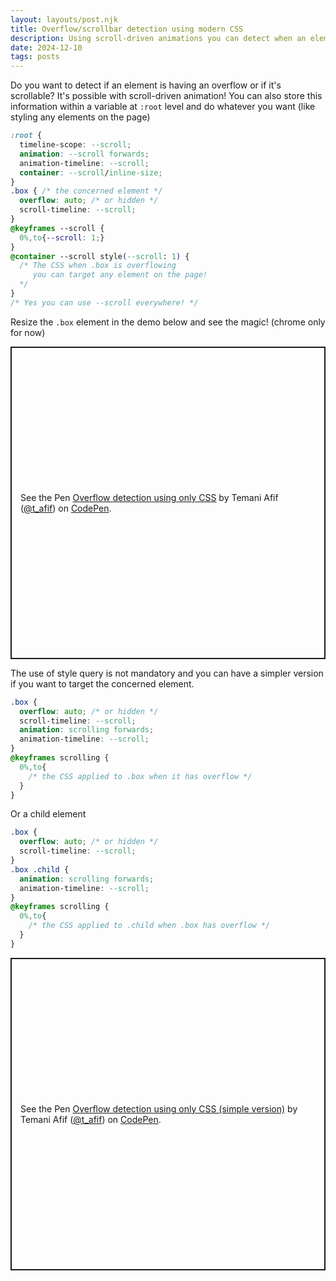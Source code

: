 ```yaml
---
layout: layouts/post.njk
title: Overflow/scrollbar detection using modern CSS 
description: Using scroll-driven animations you can detect when an element is overflowing or has a scrollbar
date: 2024-12-10
tags: posts
---
```


Do you want to detect if an element is having an overflow or if it's scrollable? It's possible with scroll-driven animation! You can also store this information within a variable at `:root` level and do whatever you want (like styling any elements on the page)

```css
:root {
  timeline-scope: --scroll;
  animation: --scroll forwards;
  animation-timeline: --scroll;
  container: --scroll/inline-size;
}
.box { /* the concerned element */
  overflow: auto; /* or hidden */
  scroll-timeline: --scroll;
}
@keyframes --scroll {
  0%,to{--scroll: 1;}
}
@container --scroll style(--scroll: 1) {
  /* The CSS when .box is overflowing 
     you can target any element on the page!
  */
}
/* Yes you can use --scroll everywhere! */
```

Resize the `.box` element in the demo below and see the magic! (chrome only for now)

<p class="codepen" data-height="500" data-default-tab="result" data-slug-hash="GgKZBWX" data-pen-title="Overflow detection using only CSS" data-preview="true" data-user="t_afif" style="height: 500px; box-sizing: border-box; display: flex; align-items: center; justify-content: center; border: 2px solid; margin: 1em 0; padding: 1em;">
  <span>See the Pen <a href="https://codepen.io/t_afif/pen/GgKZBWX">
  Overflow detection using only CSS</a> by Temani Afif (<a href="https://codepen.io/t_afif">@t_afif</a>)
  on <a href="https://codepen.io">CodePen</a>.</span>
</p>

The use of style query is not mandatory and you can have a simpler version if you want to target the concerned element.

```css
.box {
  overflow: auto; /* or hidden */
  scroll-timeline: --scroll;
  animation: scrolling forwards;
  animation-timeline: --scroll;
}
@keyframes scrolling {
  0%,to{
    /* the CSS applied to .box when it has overflow */
  }
}
``` 

Or a child element

```css
.box {
  overflow: auto; /* or hidden */
  scroll-timeline: --scroll;
}
.box .child {
  animation: scrolling forwards;
  animation-timeline: --scroll;
}
@keyframes scrolling {
  0%,to{
    /* the CSS applied to .child when .box has overflow */
  }
}
``` 

<p class="codepen" data-height="500" data-default-tab="result" data-slug-hash="ZYzOaZp" data-pen-title="Overflow detection using only CSS (simple version)" data-preview="true" data-user="t_afif" style="height: 500px; box-sizing: border-box; display: flex; align-items: center; justify-content: center; border: 2px solid; margin: 1em 0; padding: 1em;">
  <span>See the Pen <a href="https://codepen.io/t_afif/pen/ZYzOaZp">
  Overflow detection using only CSS (simple version)</a> by Temani Afif (<a href="https://codepen.io/t_afif">@t_afif</a>)
  on <a href="https://codepen.io">CodePen</a>.</span>
</p>
<script async src="https://cpwebassets.codepen.io/assets/embed/ei.js"></script>